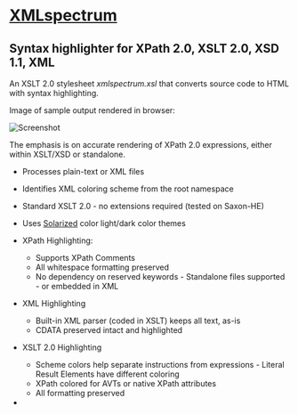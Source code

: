 [XMLspectrum](http://qutoric.com/xslt/xmlspectrum) ===========================Syntax highlighter for XPath 2.0, XSLT 2.0, XSD 1.1, XML----------------------------------------An XSLT 2.0 stylesheet *xmlspectrum.xsl* that converts source code to HTML with syntax highlighting.Image of sample output rendered in browser:![Screenshot](http://www.qutoric.com/xslt/xmlspectrum/images/xsl-light.png)The emphasis is on accurate rendering of XPath 2.0 expressions, either within XSLT/XSD or standalone.- Processes plain-text or XML files- Identifies XML coloring scheme from the root namespace- Standard XSLT 2.0 - no extensions required (tested on Saxon-HE)- Uses [Solarized](http://ethanschoonover.com/solarized) color light/dark color themes- XPath Highlighting:	- Supports XPath Comments	- All whitespace formatting preserved	- No dependency on reserved keywords           - Standalone files supported - or embedded in XML- XML Highlighting	- Built-in XML parser (coded in XSLT) keeps all text, as-is	- CDATA preserved intact and highlighted- XSLT 2.0 Highlighting	- Scheme colors help separate instructions from expressions           - Literal Result Elements have different coloring	- XPath colored for AVTs or native XPath attributes	- All formatting preserved	- 